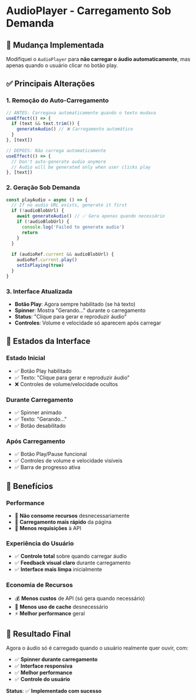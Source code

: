 # AudioPlayer - Carregamento Sob Demanda

## 🎯 Mudança Implementada

Modifiquei o `AudioPlayer` para **não carregar o áudio automaticamente**, mas apenas quando o usuário clicar no botão play.

## ✅ Principais Alterações

### 1. **Remoção do Auto-Carregamento**
```typescript
// ANTES: Carregava automaticamente quando o texto mudava
useEffect(() => {
  if (text && text.trim()) {
    generateAudio() // ❌ Carregamento automático
  }
}, [text])

// DEPOIS: Não carrega automaticamente
useEffect(() => {
  // Don't auto-generate audio anymore
  // Audio will be generated only when user clicks play
}, [text])
```

### 2. **Geração Sob Demanda**
```typescript
const playAudio = async () => {
  // If no audio URL exists, generate it first
  if (!audioBlobUrl) {
    await generateAudio() // ✅ Gera apenas quando necessário
    if (!audioBlobUrl) {
      console.log('Failed to generate audio')
      return
    }
  }
  
  if (audioRef.current && audioBlobUrl) {
    audioRef.current.play()
    setIsPlaying(true)
  }
}
```

### 3. **Interface Atualizada**
- **Botão Play**: Agora sempre habilitado (se há texto)
- **Spinner**: Mostra "Gerando..." durante o carregamento
- **Status**: "Clique para gerar e reproduzir áudio"
- **Controles**: Volume e velocidade só aparecem após carregar

## 🎨 Estados da Interface

### **Estado Inicial**
- ✅ Botão Play habilitado
- ✅ Texto: "Clique para gerar e reproduzir áudio"
- ❌ Controles de volume/velocidade ocultos

### **Durante Carregamento**
- ✅ Spinner animado
- ✅ Texto: "Gerando..."
- ✅ Botão desabilitado

### **Após Carregamento**
- ✅ Botão Play/Pause funcional
- ✅ Controles de volume e velocidade visíveis
- ✅ Barra de progresso ativa

## 🚀 Benefícios

### **Performance**
- 🚀 **Não consome recursos** desnecessariamente
- 🚀 **Carregamento mais rápido** da página
- 🚀 **Menos requisições** à API

### **Experiência do Usuário**
- ✅ **Controle total** sobre quando carregar áudio
- ✅ **Feedback visual claro** durante carregamento
- ✅ **Interface mais limpa** inicialmente

### **Economia de Recursos**
- 💰 **Menos custos** de API (só gera quando necessário)
- 💾 **Menos uso de cache** desnecessário
- ⚡ **Melhor performance** geral

## 🎯 Resultado Final

Agora o áudio só é carregado quando o usuário realmente quer ouvir, com:
- ✅ **Spinner durante carregamento**
- ✅ **Interface responsiva**
- ✅ **Melhor performance**
- ✅ **Controle do usuário**

**Status**: ✅ **Implementado com sucesso**
